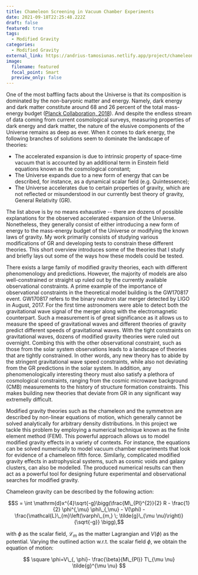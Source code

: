 ```yaml
---
title: Chameleon Screening in Vacuum Chamber Experiments
date: 2021-09-18T22:25:48.222Z
draft: false
featured: true
tags:
  - Modified Gravity
categories:
  - Modified Gravity
external_link: https://andrius-tamosiunas.netlify.app/project/chameleon-screening-in-vacuum-chamber-experiments/
image:
  filename: featured
  focal_point: Smart
  preview_only: false
---
```

One of the most baffling facts about the Universe is that its composition is dominated by the non-baryonic matter and energy. Namely, dark energy and dark matter constitute around 68 and 26 percent of the total mass-energy budget ([Planck Collaboration, 2018](https://arxiv.org/abs/1807.06209)). And despite the endless stream of data coming from current cosmological surveys, measuring properties of dark energy and dark matter, the nature of the elusive components of the Universe remains as deep as ever. When it comes to dark energy, the following branches of solutions seem to dominate the landscape of theories: 

* The accelerated expansion is due to intrinsic property of space-time vacuum that is accounted by an additional term in Einstein field equations known as the cosmological constant;
* The Universe expands due to a new form of energy that can be described, for instance, as a dynamical scalar field (e.g. Quintessence);
* The Universe accelerates due to certain properties of gravity, which are not reflected or misunderstood in our currently best theory of gravity, General Relativity (GR). 

The list above is by no means exhaustive -- there are dozens of possible explanations for the observed accelerated expansion of the Universe. Nonetheless, they generally consist of either introducing a new form of energy to the mass-energy budget of the Universe or modifying the known laws of gravity. My work primarily consists of studying various modifications of GR and developing tests to constrain these different theories. This short overview introduces some of the theories that I study and briefly lays out some of the ways how these models could be tested.

There exists a large family of modified gravity theories, each with different phenomenology and predictions. However, the majority of models are also well-constrained or straight up ruled out by the currently available observational constraints. A prime example of the importance of observational constraints in the theoretical model building is the GW170817 event. GW170817 refers to the  binary neutron star merger detected by LIGO in August, 2017. For the first time astronomers were able to detect both the gravitational wave signal of the merger along with the electromagnetic counterpart. Such a measurement is of great significance as it allows us to measure the speed of gravitational waves and different theories of gravity predict different speeds of gravitational waves. With the tight constraints on gravitational waves, dozens of modified gravity theories were ruled out overnight. Combing this with the other observational constraint, such as those from the solar system observations leads to a landscape of theories that are tightly constrained. In other words, any new theory has to abide by the stringent gravitational wave speed constraints, while also not deviating from the GR predictions in the solar system. In addition, any phenomenologically interesting theory must also satisfy a plethora of cosmological constraints, ranging from the cosmic microwave background (CMB) measurements to the history of structure formation constraints. This makes building new theories that deviate from GR in any significant way extremelly difficult. 



Modified gravity theories such as the chameleon and the symmetron are described by non-linear equations of motion, which generally cannot be solved analytically for arbitrary density distributions. In this project we tackle this problem by employing a numerical technique known as the finite element method (FEM). This powerful approach allows us to model modified gravity effects in a variety of contexts. For instance, the equations can be solved numerically to model vacuum chamber experiments that look for evidence of a chameleon fifth force. Similarly, complicated modified gravity effects in astrophysical systems, such as cosmic voids and galaxy clusters, can also be modelled. The produced numerical results can then act as a powerful tool for designing future experimental and observational searches for modified gravity.

Chameleon gravity can be described by the following action:

$$S = \int \mathrm{d}x^{4}\sqrt{-g}\bigg(\frac{M\_{Pl}^{2}}{2} R - \frac{1}{2} \phi^{,\mu} \phi\_{,\mu} - V(\phi) - \frac{\mathcal{L}\_{m}\left(\varphi\_{m,} \; \tilde{g}\_{\mu \nu}\right)}{\sqrt{-g}} \bigg),$$

with $\phi$ as the scalar field, $\mathcal{L}_{m}$ as the matter Lagrangian and $V(\phi)$ as the potential. Varying the outlined action w.r.t. the scalar field $\phi$, we obtain the equation of motion:

$$
\square \phi=V\_{, \phi}- \frac{\beta}{M\_{Pl}} T\_{\mu \nu} \tilde{g}^{\mu \nu}
$$